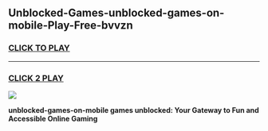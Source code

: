 
## Unblocked-Games-unblocked-games-on-mobile-Play-Free-bvvzn
<h3>
<a href="https://premium76.site?title=unblocked-games-on-mobile&ref=19M">CLICK TO PLAY</a></h3>
<hr>

<h3>
<a href="https://premium76.site?title=unblocked-games-on-mobile&ref=19M">CLICK 2 PLAY</a>
  
</h3>

<a href="https://premium76.site?title=unblocked-games-on-mobile&ref=19M"><img src="https://clearcache.store/games.png"></a>


**unblocked-games-on-mobile games unblocked: Your Gateway to Fun and Accessible Online Gaming**
